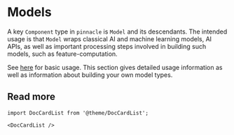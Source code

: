 # Models

A key `Component` type in `pinnacle` is `Model` and its descendants.
The intended usage is that `Model` wraps classical AI and machine learning models, 
AI APIs, as well as important processing steps involved in building such models, 
such as feature-computation.

See [here](../apply_api/model) for basic usage. This section gives detailed
usage information as well as information about building your own model types.

## Read more

```mdx-code-block
import DocCardList from '@theme/DocCardList';

<DocCardList />
```
